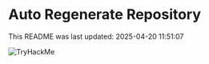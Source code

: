 # Auto Regenerate Repository

This README was last updated: 2025-04-20 11:51:07

 ![TryHackMe](https://tryhackme.com/badge/533634)